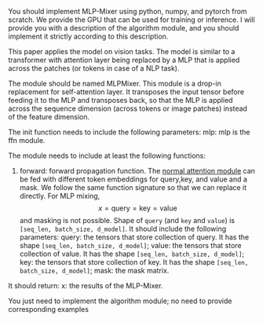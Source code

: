You should implement MLP-Mixer using python, numpy, and pytorch from scratch. We provide the GPU that can be used for training or inference.
I will provide you with a description of the algorithm module, and you should implement it strictly according to this description. 
 

This paper applies the model on vision tasks. The model is similar to a transformer with attention layer being replaced by a MLP that is applied across the patches (or tokens in case of a NLP task). 

The module should be named MLPMixer.
This module is a drop-in replacement for self-attention layer. It transposes the input tensor before feeding it to the MLP and transposes back, so that the MLP is applied across the sequence dimension (across tokens or image patches) instead of the feature dimension.

The init function needs to include the following parameters:
mlp: mlp is the ffn module.

The module needs to include at least the following functions:
1. forward: forward propagation function. 
The [normal attention module](../mha.html) can be fed with different token embeddings for $\text{query}$,$\text{key}$, and $\text{value}$ and a mask. We follow the same function signature so that we can replace it directly. For MLP mixing, $$x = \text{query} = \text{key} = \text{value}$$ and masking is not possible.
Shape of `query` (and `key` and `value`) is `[seq_len, batch_size, d_model]`.
It should include the following parameters:
query: the tensors that store collection of query. It has the shape `[seq_len, batch_size, d_model]`;
value: the tensors that store collection of value. It has the shape `[seq_len, batch_size, d_model]`;
key: the tensors that store collection of key. It has the shape `[seq_len, batch_size, d_model]`;
mask: the mask matrix.

It should return:
x: the results of the MLP-Mixer.

You just need to implement the algorithm module; no need to provide corresponding examples